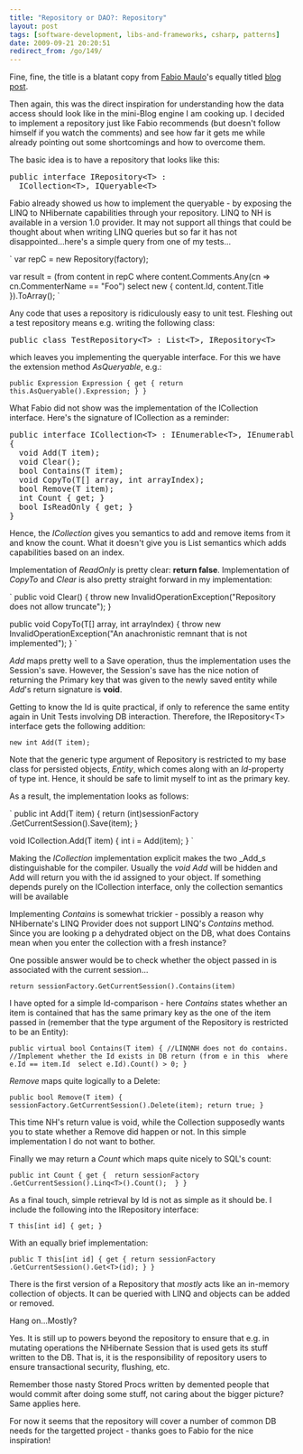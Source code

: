 ```yaml
---
title: "Repository or DAO?: Repository"
layout: post
tags: [software-development, libs-and-frameworks, csharp, patterns]
date: 2009-09-21 20:20:51
redirect_from: /go/149/
---
```


Fine, fine, the title is a blatant copy from [Fabio Maulo](http://fabiomaulo.blogspot.com)'s equally titled [blog post](http://fabiomaulo.blogspot.com/2009/09/repository-or-dao-repository.html).

Then again, this was the direct inspiration for understanding how the data access should look like in the mini-Blog engine I am cooking up. I decided to implement a repository just like Fabio recommends (but doesn't follow himself if you watch the comments) and see how far it gets me while already pointing out some shortcomings and how to overcome them. 

The basic idea is to have a repository that looks like this: 
 <pre class="sh_csharp">
public interface IRepository&lt;T&gt; : 
  ICollection&lt;T&gt;, IQueryable&lt;T&gt;
</pre>

Fabio already showed us how to implement the queryable - by exposing the LINQ to NHibernate capabilities through your repository. LINQ to NH is available in a version 1.0 provider. It may not support all things that could be thought about when writing LINQ queries but so far it has not disappointed...here's a simple query from one of my tests...

`
var repC = new Repository<Content>(factory);

var result =
(from content in repC
 where content.Comments.Any(cn => cn.CommenterName == "Foo")
 select new { content.Id, content.Title }).ToArray();
`

Any code that uses a repository is ridiculously easy to unit test. Fleshing out a test repository means e.g. writing the following class:

<pre class="sh_csharp">
public class TestRepository&lt;T&gt; : List&lt;T&gt;, IRepository&lt;T&gt;
</pre>

which leaves you implementing the queryable interface. For this we have the extension method _AsQueryable_, e.g.:

`
public Expression Expression
{
  get { return this.AsQueryable().Expression; }
}
`

What Fabio did not show was the implementation of the ICollection interface. Here's the signature of ICollection as a reminder:

<pre class="sh_csharp">
public interface ICollection&lt;T&gt; : IEnumerable&lt;T&gt;, IEnumerable
{
  void Add(T item);
  void Clear();
  bool Contains(T item);
  void CopyTo(T[] array, int arrayIndex);
  bool Remove(T item);
  int Count { get; }
  bool IsReadOnly { get; }
}
</pre>

Hence, the _ICollection_ gives you semantics to add and remove items from it and know the count. What it doesn't give you is List semantics which adds capabilities based on an index.

Implementation of _ReadOnly_ is pretty clear: **return false**. Implementation of _CopyTo_ and _Clear_ is also pretty straight forward in my implementation:

`
public void Clear()
{
  throw new InvalidOperationException("Repository does not allow truncate");
}

public void CopyTo(T[] array, int arrayIndex)
{
  throw new InvalidOperationException("An anachronistic remnant that is not implemented");
}
`

_Add_ maps pretty well to a Save operation, thus the implementation uses the Session's save. However, the Session's save has the nice notion of returning the Primary key that was given to the newly saved entity while _Add_'s return signature is **void**.

Getting to know the Id is quite practical, if only to reference the same entity again in Unit Tests involving DB interaction. Therefore, the IRepository&lt;T&gt; interface gets the following addition:

`
new int Add(T item);
`

Note that the generic type argument of Repository is restricted to my base class for persisted objects, _Entity_, which comes along with an _Id_-property of type int. Hence, it should be safe to limit myself to int as the primary key.

As a result, the implementation looks as follows:

`
public int Add(T item)
{
  return (int)sessionFactory
    .GetCurrentSession().Save(item);
}

void ICollection<T>.Add(T item)
{
  int i = Add(item);
}
`

Making the _ICollection_ implementation explicit makes the two _Add_s distinguishable for the compiler. Usually the _void Add_ will be hidden and Add will return you with the id assigned to your object. If something depends purely on the ICollection interface, only the collection semantics will be available

Implementing _Contains_ is somewhat trickier - possibly a reason why NHibernate's LINQ Provider does not support LINQ's _Contains_ method. Since you are looking p a dehydrated object on the DB, what does Contains mean when you enter the collection with a fresh instance? 

One possible answer would be to check whether the object passed in is associated with the current session...

`
return sessionFactory.GetCurrentSession().Contains(item)
`

I have opted for a simple Id-comparison - here _Contains_ states whether an item is contained that has the same primary key as the one of the item passed in (remember that the type argument of the Repository is restricted to be an Entity):

`
public virtual bool Contains(T item)
{
  //LINQNH does not do contains. 
  //Implement whether the Id exists in DB
  return (from e in this 
          where e.Id == item.Id 
          select e.Id).Count() > 0;
}
`

_Remove_ maps quite logically to a Delete:

`
public bool Remove(T item)
{
  sessionFactory.GetCurrentSession().Delete(item);
  return true;
}
`

This time NH's return value is void, while the Collection supposedly wants you to state whether a Remove did happen or not. In this simple implementation I do not want to bother.

Finally we may return a _Count_ which maps quite nicely to SQL's count:

`
public int Count
{
  get { 
    return sessionFactory
      .GetCurrentSession().Linq<T>().Count(); 
  }
}
`

As a final touch, simple retrieval by Id is not as simple as it should be. I include the following into the IRepository interface:

`
T this[int id] { get; }
`

With an equally brief implementation:

`
public T this[int id]
{
  get
  {
    return sessionFactory
      .GetCurrentSession().Get<T>(id);
  }
}
`

There is the first version of a Repository that _mostly_ acts like an in-memory collection of objects. It can be queried with LINQ and objects can be added or removed.

Hang on...Mostly?

Yes. It is still up to powers beyond the repository to ensure that e.g. in mutating operations the NHibernate Session that is used gets its stuff written to the DB. That is, it is the responsibility of repository users to ensure transactional security, flushing, etc.

Remember those nasty Stored Procs written by demented people that would commit after doing some stuff, not caring about the bigger picture? Same applies here.

For now it seems that the repository will cover a number of common DB needs for the targetted project - thanks goes to Fabio for the nice inspiration!